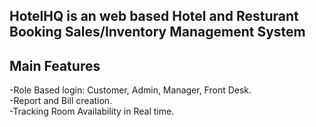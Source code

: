 
## HotelHQ is an web based Hotel and Resturant Booking Sales/Inventory Management System

**Main Features**
---

-Role Based login: Customer, Admin, Manager, Front Desk.  
-Report and Bill creation.  
-Tracking Room Availability in Real time.

